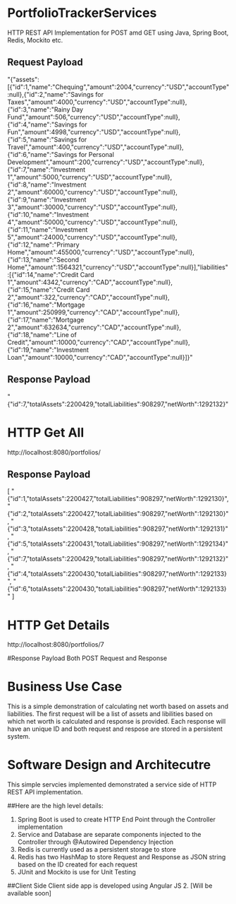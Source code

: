 # PortfolioTrackerServices

HTTP REST API Implementation for POST amd GET using Java, Spring Boot, Redis, Mockito etc.
 
## Request Payload
"{\"assets\":[{\"id\":1,\"name\":\"Chequing\",\"amount\":2004,\"currency\":\"USD\",\"accountType\":null},{\"id\":2,\"name\":\"Savings for Taxes\",\"amount\":4000,\"currency\":\"USD\",\"accountType\":null},{\"id\":3,\"name\":\"Rainy Day Fund\",\"amount\":506,\"currency\":\"USD\",\"accountType\":null},{\"id\":4,\"name\":\"Savings for Fun\",\"amount\":4998,\"currency\":\"USD\",\"accountType\":null},{\"id\":5,\"name\":\"Savings for Travel\",\"amount\":400,\"currency\":\"USD\",\"accountType\":null},{\"id\":6,\"name\":\"Savings for Personal Development\",\"amount\":200,\"currency\":\"USD\",\"accountType\":null},{\"id\":7,\"name\":\"Investment 1\",\"amount\":5000,\"currency\":\"USD\",\"accountType\":null},{\"id\":8,\"name\":\"Investment 2\",\"amount\":60000,\"currency\":\"USD\",\"accountType\":null},{\"id\":9,\"name\":\"Investment 3\",\"amount\":30000,\"currency\":\"USD\",\"accountType\":null},{\"id\":10,\"name\":\"Investment 4\",\"amount\":50000,\"currency\":\"USD\",\"accountType\":null},{\"id\":11,\"name\":\"Investment 5\",\"amount\":24000,\"currency\":\"USD\",\"accountType\":null},{\"id\":12,\"name\":\"Primary Home\",\"amount\":455000,\"currency\":\"USD\",\"accountType\":null},{\"id\":13,\"name\":\"Second Home\",\"amount\":1564321,\"currency\":\"USD\",\"accountType\":null}],\"liabilities\":[{\"id\":14,\"name\":\"Credit Card 1\",\"amount\":4342,\"currency\":\"CAD\",\"accountType\":null},{\"id\":15,\"name\":\"Credit Card 2\",\"amount\":322,\"currency\":\"CAD\",\"accountType\":null},{\"id\":16,\"name\":\"Mortgage 1\",\"amount\":250999,\"currency\":\"CAD\",\"accountType\":null},{\"id\":17,\"name\":\"Mortgage 2\",\"amount\":632634,\"currency\":\"CAD\",\"accountType\":null},{\"id\":18,\"name\":\"Line of Credit\",\"amount\":10000,\"currency\":\"CAD\",\"accountType\":null},{\"id\":19,\"name\":\"Investment Loan\",\"amount\":10000,\"currency\":\"CAD\",\"accountType\":null}]}"

## Response Payload
"{\"id\":7,\"totalAssets\":2200429,\"totalLiabilities\":908297,\"netWorth\":1292132}"


# HTTP Get All 
http://localhost:8080/portfolios/
## Response Payload
[
    "{\"id\":1,\"totalAssets\":2200427,\"totalLiabilities\":908297,\"netWorth\":1292130}",
    "{\"id\":2,\"totalAssets\":2200427,\"totalLiabilities\":908297,\"netWorth\":1292130}",
    "{\"id\":3,\"totalAssets\":2200428,\"totalLiabilities\":908297,\"netWorth\":1292131}",
    "{\"id\":5,\"totalAssets\":2200431,\"totalLiabilities\":908297,\"netWorth\":1292134}",
    "{\"id\":7,\"totalAssets\":2200429,\"totalLiabilities\":908297,\"netWorth\":1292132}",
    "{\"id\":4,\"totalAssets\":2200430,\"totalLiabilities\":908297,\"netWorth\":1292133}",
    "{\"id\":6,\"totalAssets\":2200430,\"totalLiabilities\":908297,\"netWorth\":1292133}"
]


# HTTP Get Details
http://localhost:8080/portfolios/7

#Response Payload
Both POST Request and Response

# Business Use Case
This is a simple demonstration of calculating net worth based on assets and liabilities. 
The first request will be a list of assets and libilities based on which net worth is calculated and response is provided.
Each response will have an unique ID and both request and respose are stored in a persistent system.

# Software Design and Architecutre
This simple servcies implemented demonstrated a service side of HTTP REST API implementation. 

##Here are the high level details:
1. Spring Boot is used to create HTTP End Point through the Controller implementation
2. Service and Database are separate components injected to the Controller through @Autowired Dependency Injection
3. Redis is currently used as a persistent storage to store
4. Redis has two HashMap to store Request and Response as JSON string based on the ID created for each request
5. JUnit and Mockito is use for Unit Testing


##Client Side
Client side app is developed using Angular JS 2. [Will be available soon]

